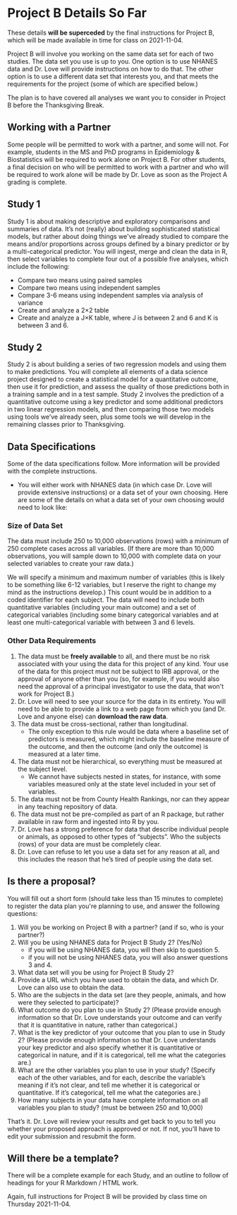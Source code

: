 # Project B Details So Far

These details **will be superceded** by the final instructions for Project B, which will be made available in time for class on 2021-11-04.

Project B will involve you working on the same data set for each of two studies. The data set you use is up to you. One option is to use NHANES data and Dr. Love will provide instructions on how to do that. The other option is to use a different data set that interests you, and that meets the requirements for the project (some of which are specified below.)

The plan is to have covered all analyses we want you to consider in Project B before the Thanksgiving Break.

## Working with a Partner

Some people will be permitted to work with a partner, and some will not. For example, students in the MS and PhD programs in Epidemiology & Biostatistics will be required to work alone on Project B. For other students, a final decision on who will be permitted to work with a partner and who will be required to work alone will be made by Dr. Love as soon as the Project A grading is complete.

## Study 1

Study 1 is about making descriptive and exploratory comparisons and summaries of data. It’s not (really) about building sophisticated statistical models, but rather about doing things we've already studied to compare the means and/or proportions across groups defined by a binary predictor or by a multi-categorical predictor. You will ingest, merge and clean the data in R, then select variables to complete four out of a possible five analyses, which include the following:

- Compare two means using paired samples
- Compare two means using independent samples
- Compare 3-6 means using independent samples via analysis of variance
- Create and analyze a 2×2 table
- Create and analyze a J×K table, where J is between 2 and 6 and K is between 3 and 6. 

## Study 2

Study 2 is about building a series of two regression models and using them to make predictions. You will complete all elements of a data science project designed to create a statistical model for a quantitative outcome, then use it for prediction, and assess the quality of those predictions both in a training sample and in a test sample. Study 2 involves the prediction of a quantitative outcome using a key predictor and some additional predictors in two linear regression models, and then comparing those two models using tools we’ve already seen, plus some tools we will develop in the remaining classes prior to Thanksgiving.

## Data Specifications

Some of the data specifications follow. More information will be provided with the complete instructions.

- You will either work with NHANES data (in which case Dr. Love will provide extensive instructions) or a data set of your own choosing. Here are some of the details on what a data set of your own choosing would need to look like:

### Size of Data Set

The data must include 250 to 10,000 observations (rows) with a minimum of 250 complete cases across all variables. (If there are more than 10,000 observations, you will sample down to 10,000 with complete data on your selected variables to create your raw data.)

We will specify a minimum and maximum number of variables (this is likely to be something like 6-12 variables, but I reserve the right to change my mind as the instructions develop.) This count would be in addition to a coded identifier for each subject. The data will need to include both quantitative variables (including your main outcome) and a set of categorical variables (including some binary categorical variables and at least one multi-categorical variable with between 3 and 6 levels.

### Other Data Requirements

1. The data must be **freely available** to all, and there must be no risk associated with your using the data for this project of any kind. Your use of the data for this project must not be subject to IRB approval, or the approval of anyone other than you (so, for example, if you would also need the approval of a principal investigator to use the data, that won't work for Project B.) 
2. Dr. Love will need to see your source for the data in its entirety. You will need to be able to provide a link to a web page from which you (and Dr. Love and anyone else) can **download the raw data**.
3. The data must be cross-sectional, rather than longitudinal.
    - The only exception to this rule would be data where a baseline set of predictors is measured, which might include the baseline measure of the outcome, and then the outcome (and only the outcome) is measured at a later time.
4. The data must not be hierarchical, so everything must be measured at the subject level.
    - We cannot have subjects nested in states, for instance, with some variables measured only at the state level included in your set of variables.
5. The data must not be from County Health Rankings, nor can they appear in any teaching repository of data.
6. The data must not be pre-compiled as part of an R package, but rather available in raw form and ingested into R by you.
7. Dr. Love has a strong preference for data that describe individual people or animals, as opposed to other types of “subjects”. Who the subjects (rows) of your data are must be completely clear.
8. Dr. Love can refuse to let you use a data set for any reason at all, and this includes the reason that he’s tired of people using the data set.

## Is there a proposal?

You will fill out a short form (should take less than 15 minutes to complete) to register the data plan you're planning to use, and answer the following questions:

1. Will you be working on Project B with a partner? (and if so, who is your partner?)
2. Will you be using NHANES data for Project B Study 2? (Yes/No)
    - if you will be using NHANES data, you will then skip to question 5.
    - if you will not be using NHANES data, you will also answer questions 3 and 4.
3. What data set will you be using for Project B Study 2?
4. Provide a URL which you have used to obtain the data, and which Dr. Love can also use to obtain the data.
5. Who are the subjects in the data set (are they people, animals, and how were they selected to participate)?
6. What outcome do you plan to use in Study 2? (Please provide enough information so that Dr. Love understands your outcome and can verify that it is quantitative in nature, rather than categorical.)
7. What is the key predictor of your outcome that you plan to use in Study 2? (Please provide enough information so that Dr. Love understands your key predictor and also specify whether it is quantitative or categorical in nature, and if it is categorical, tell me what the categories are.)
8. What are the other variables you plan to use in your study? (Specify each of the other variables, and for each, describe the variable’s meaning if it’s not clear, and tell me whether it is categorical or quantitative. If it’s categorical, tell me what the categories are.)
9. How many subjects in your data have complete information on all variables you plan to study? (must be between 250 and 10,000)

That’s it. Dr. Love will review your results and get back to you to tell you whether your proposed approach is approved or not. If not, you’ll have to edit your submission and resubmit the form.

## Will there be a template?

There will be a complete example for each Study, and an outline to follow of headings for your R Markdown / HTML work.

Again, full instructions for Project B will be provided by class time on Thursday 2021-11-04.

